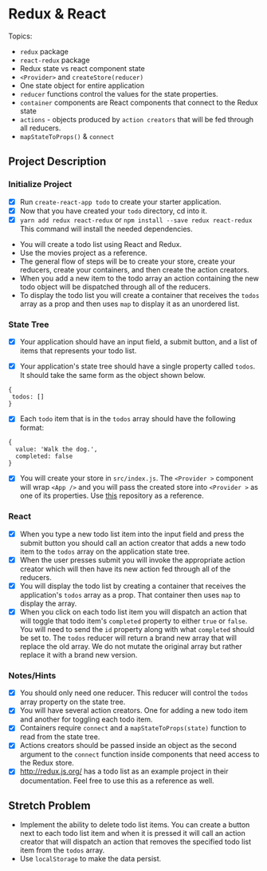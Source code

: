 # Redux & React

Topics:

* `redux` package
* `react-redux` package
* Redux state vs react component state
* `<Provider>` and `createStore(reducer)`
* One state object for entire application
* `reducer` functions control the values for the state properties.
* `container` components are React components that connect to the Redux state
* `actions` - objects produced by `action creators` that will be fed through all reducers.
* `mapStateToProps()` & `connect`

## Project Description

### Initialize Project

* [x] Run `create-react-app todo` to create your starter application.
* [x] Now that you have created your `todo` directory, cd into it.
* [x] `yarn add redux react-redux` or `npm install --save redux react-redux` This command will install the needed dependencies.
* You will create a todo list using React and Redux.
* Use the movies project as a reference.
* The general flow of steps will be to create your store, create your reducers, create your containers, and then create the action creators.
* When you add a new item to the todo array an action containing the new todo object will be dispatched through all of the reducers.
* To display the todo list you will create a container that receives the `todos` array as a prop and then uses `map` to display it as an unordered list.

### State Tree

* [x] Your application should have an input field, a submit button, and a list of items that represents your todo list.
* [x] Your application's state tree should have a single property called `todos`. It should take the same form as the object shown below.


```
{
 todos: []
}
```

* [x] Each `todo` item that is in the `todos` array should have the following format:


```
{
  value: 'Walk the dog.',
  completed: false
}
```

* [x] You will create your store in `src/index.js`. The `<Provider >` component will wrap `<App />` and you will pass the created store into `<Provider >` as one of its properties. Use [this](https://github.com/SunJieMing/redux-example-movies) repository as a reference.

### React

* [x] When you type a new todo list item into the input field and press the submit button you should call an action creator that adds a new todo item to the `todos` array on the application state tree.
* [x] When the user presses submit you will invoke the appropriate action creator which will then have its new action fed through all of the reducers.
* [x] You will display the todo list by creating a container that receives the application's `todos` array as a prop. That container then uses `map` to display the array.
* [x] When you click on each todo list item you will dispatch an action that will toggle that todo item's `completed` property to either `true` or `false`. You will need to send the `id` property along with what `completed` should be set to. The `todos` reducer will return a brand new array that will replace the old array. We do not mutate the original array but rather replace it with a brand new version.

### Notes/Hints

* [x] You should only need one reducer. This reducer will control the `todos` array property on the state tree.
* [x] You will have several action creators. One for adding a new todo item and another for toggling each todo item.
* [x] Containers require `connect` and a `mapStateToProps(state)` function to read from the state tree.
* [x] Actions creators should be passed inside an object as the second argument to the `connect` function inside components that need access to the Redux store.
* [x] http://redux.js.org/ has a todo list as an example project in their documentation. Feel free to use this as a reference as well.

## Stretch Problem

* Implement the ability to delete todo list items. You can create a button next to each todo list item and when it is pressed it will call an action creator that will dispatch an action that removes the specified todo list item from the `todos` array.
* Use `localStorage` to make the data persist.
